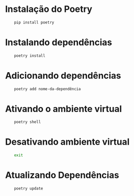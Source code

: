 # Instalação do Poetry

```bash
    pip install poetry
```

# Instalando dependências
```bash
    poetry install
```

# Adicionando dependências
```bash
    poetry add nome-da-dependência
```

# Ativando o ambiente virtual
```bash
    poetry shell
```

# Desativando ambiente virtual

```bash
    exit
```

# Atualizando Dependências

```bash
    poetry update
```


